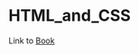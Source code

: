 # HTML_and_CSS
<p>Link to <a href=https://drive.google.com/file/d/1RrfgFgzGHjTi9JDD9Dv7oRm88-2AuJrv/view?usp=sharing>Book</a></p>